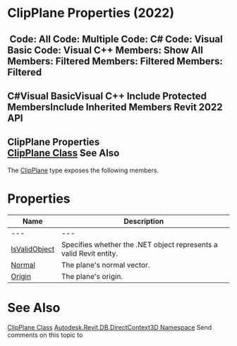 # ClipPlane Properties (2022)

﻿
 Code: All Code: Multiple Code: C# Code: Visual Basic Code: Visual C++  Members: Show All Members: Filtered Members: Filtered Members: Filtered   
---  
C#Visual BasicVisual C++
Include Protected MembersInclude Inherited Members
Revit 2022 API  
---  
ClipPlane Properties  
[ClipPlane Class](eebd15b6-2643-3d82-696b-59ee5618f11b.md "ClipPlane Class") See Also  
---  
The [ClipPlane](eebd15b6-2643-3d82-696b-59ee5618f11b.md "ClipPlane Class") type exposes the following members.
# Properties
| Name | Description |
| --- | --- |
| --- | --- | --- |
| [IsValidObject](6ab28410-dd73-c24b-a4b1-1ae2e57a0f75.md "IsValidObject Property") | Specifies whether the .NET object represents a valid Revit entity. |
| [Normal](b370f0d0-2302-9f26-8dd3-7b0f13f8757b.md "Normal Property") | The plane's normal vector. |
| [Origin](76ebf410-d2e1-c147-536c-5a615938e26d.md "Origin Property") | The plane's origin. |

# See Also
[ClipPlane Class](eebd15b6-2643-3d82-696b-59ee5618f11b.md "ClipPlane Class")
[Autodesk.Revit.DB.DirectContext3D Namespace](f4ba10f0-55ea-5344-173b-688405391794.md "Autodesk.Revit.DB.DirectContext3D Namespace")
Send comments on this topic to 